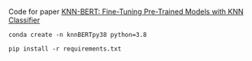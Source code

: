 Code for paper [KNN-BERT: Fine-Tuning Pre-Trained Models with KNN Classifier](https://arxiv.org/abs/2110.02523 "KNN-BERT: Fine-Tuning Pre-Trained Models with KNN Classifier")

 `conda create -n knnBERTpy38 python=3.8`
 
 `pip install -r requirements.txt`